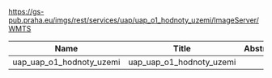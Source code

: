 https://gs-pub.praha.eu/imgs/rest/services/uap/uap_o1_hodnoty_uzemi/ImageServer/WMTS

|Name|Title|Abstract|
|--|--|--|
|uap_uap_o1_hodnoty_uzemi|uap_uap_o1_hodnoty_uzemi||
